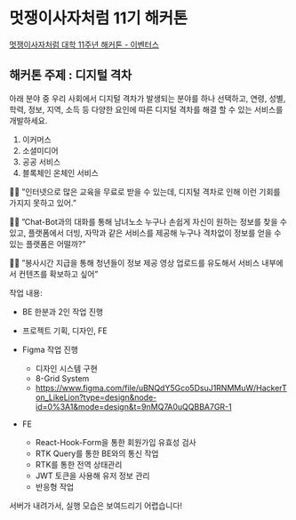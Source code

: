 # 멋쟁이사자처럼 11기 해커톤

[멋쟁이사자처럼 대학 11주년 해커톤  - 이벤터스](https://event-us.kr/likelionuniv/event/65417?utm_source=mail&utm_medium=e_remind&utm_campaign=event_remind&utm_content=eventname_btn)

## 해커톤 주제 : **디지털 격차**

아래 분야 중 우리 사회에서 디지털 격차가 발생되는 분야를 하나 선택하고, 연령, 성별, 학력, 정보, 지역, 소득 등 다양한 요인에 따른 디지털 격차를 해결 할 수 있는 서비스를 개발하세요.

1. 이커머스
2. 소셜미디어
3. 공공 서비스
4. 블록체인 온체인 서비스

🧑🏻 ”인터넷으로 많은 교육을 무료로 받을 수 있는데, 디지털 격차로 인해 이런 기회를 가지지 못하고 있어.”

🧑🏻 ”Chat-Bot과의 대화를 통해 남녀노소 누구나 손쉽게 자신이 원하는 정보를 찾을 수 있고,
플랫폼에서 더빙, 자막과 같은 서비스를 제공해 누구나 격차없이 정보를 얻을 수 있는 플랫폼은 어떨까?”

🧑🏻 ”봉사시간 지급을 통해 청년들이 정보 제공 영상 업로드를 유도해서 서비스 내부에서 컨텐츠를 확보하고 싶어”

작업 내용:

- BE 한분과 2인 작업 진행
- 프로젝트 기획, 디자인, FE

- Figma 작업 진행
    - 디자인 시스템 구현
    - 8-Grid System
    - https://www.figma.com/file/uBNQdY5Gco5DsuJ1RNMMuW/HackerTon_LikeLion?type=design&node-id=0%3A1&mode=design&t=9nMQ7A0uQQBBA7GR-1

- FE
    - React-Hook-Form을 통한 회원가입 유효성 검사
    - RTK Query를 통한 BE와의 통신 작업
    - RTK를 통한 전역 상태관리
    - JWT 토큰을 사용해 유저 정보 관리
    - 반응형 작업
    

서버가 내려가서, 실행 모습은 보여드리기 어렵습니다!

